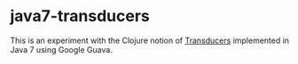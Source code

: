 java7-transducers
=================

This is an experiment with the Clojure notion of [Transducers](http://blog.cognitect.com/blog/2014/8/6/transducers-are-coming) implemented in Java 7 using Google Guava.
